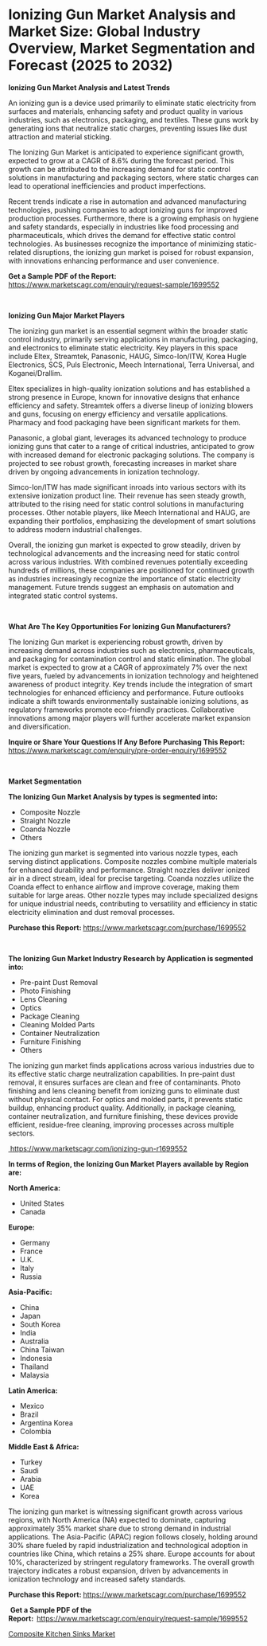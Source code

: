 <p><h1>Ionizing Gun Market Analysis and Market Size: Global Industry Overview, Market Segmentation and Forecast (2025 to 2032)</h1></p><p><strong>Ionizing Gun Market Analysis and Latest Trends</strong></p>
<p><p>An ionizing gun is a device used primarily to eliminate static electricity from surfaces and materials, enhancing safety and product quality in various industries, such as electronics, packaging, and textiles. These guns work by generating ions that neutralize static charges, preventing issues like dust attraction and material sticking.</p><p>The Ionizing Gun Market is anticipated to experience significant growth, expected to grow at a CAGR of 8.6% during the forecast period. This growth can be attributed to the increasing demand for static control solutions in manufacturing and packaging sectors, where static charges can lead to operational inefficiencies and product imperfections. </p><p>Recent trends indicate a rise in automation and advanced manufacturing technologies, pushing companies to adopt ionizing guns for improved production processes. Furthermore, there is a growing emphasis on hygiene and safety standards, especially in industries like food processing and pharmaceuticals, which drives the demand for effective static control technologies. As businesses recognize the importance of minimizing static-related disruptions, the ionizing gun market is poised for robust expansion, with innovations enhancing performance and user convenience.</p></p>
<p><strong>Get a Sample PDF of the Report:&nbsp;</strong> <a href="https://www.marketscagr.com/enquiry/request-sample/1699552?utm_campaign=3368&utm_medium=2&utm_source=Github&utm_content=ia&utm_term=27032025&utm_id=ionizing-gun">https://www.marketscagr.com/enquiry/request-sample/1699552</a></p>
<p>&nbsp;</p>
<p><strong>Ionizing Gun Major Market Players</strong></p>
<p><p>The ionizing gun market is an essential segment within the broader static control industry, primarily serving applications in manufacturing, packaging, and electronics to eliminate static electricity. Key players in this space include Eltex, Streamtek, Panasonic, HAUG, Simco-Ion/ITW, Korea Hugle Electronics, SCS, Puls Electronic, Meech International, Terra Universal, and Koganei/Drallim.</p><p>Eltex specializes in high-quality ionization solutions and has established a strong presence in Europe, known for innovative designs that enhance efficiency and safety. Streamtek offers a diverse lineup of ionizing blowers and guns, focusing on energy efficiency and versatile applications. Pharmacy and food packaging have been significant markets for them.</p><p>Panasonic, a global giant, leverages its advanced technology to produce ionizing guns that cater to a range of critical industries, anticipated to grow with increased demand for electronic packaging solutions. The company is projected to see robust growth, forecasting increases in market share driven by ongoing advancements in ionization technology.</p><p>Simco-Ion/ITW has made significant inroads into various sectors with its extensive ionization product line. Their revenue has seen steady growth, attributed to the rising need for static control solutions in manufacturing processes. Other notable players, like Meech International and HAUG, are expanding their portfolios, emphasizing the development of smart solutions to address modern industrial challenges.</p><p>Overall, the ionizing gun market is expected to grow steadily, driven by technological advancements and the increasing need for static control across various industries. With combined revenues potentially exceeding hundreds of millions, these companies are positioned for continued growth as industries increasingly recognize the importance of static electricity management. Future trends suggest an emphasis on automation and integrated static control systems.</p></p>
<p>&nbsp;</p>
<p><strong>What Are The Key Opportunities For Ionizing Gun Manufacturers?</strong></p>
<p><p>The Ionizing Gun market is experiencing robust growth, driven by increasing demand across industries such as electronics, pharmaceuticals, and packaging for contamination control and static elimination. The global market is expected to grow at a CAGR of approximately 7% over the next five years, fueled by advancements in ionization technology and heightened awareness of product integrity. Key trends include the integration of smart technologies for enhanced efficiency and performance. Future outlooks indicate a shift towards environmentally sustainable ionizing solutions, as regulatory frameworks promote eco-friendly practices. Collaborative innovations among major players will further accelerate market expansion and diversification.</p></p>
<p><strong>Inquire or Share Your Questions If Any Before Purchasing This Report:</strong> <a href="https://www.marketscagr.com/enquiry/pre-order-enquiry/1699552?utm_campaign=3368&utm_medium=2&utm_source=Github&utm_content=ia&utm_term=27032025&utm_id=ionizing-gun">https://www.marketscagr.com/enquiry/pre-order-enquiry/1699552</a></p>
<p>&nbsp;</p>
<p><strong>Market Segmentation</strong></p>
<p><strong>The Ionizing Gun Market Analysis by types is segmented into:</strong></p>
<p><ul><li>Composite Nozzle</li><li>Straight Nozzle</li><li>Coanda Nozzle</li><li>Others</li></ul></p>
<p><p>The ionizing gun market is segmented into various nozzle types, each serving distinct applications. Composite nozzles combine multiple materials for enhanced durability and performance. Straight nozzles deliver ionized air in a direct stream, ideal for precise targeting. Coanda nozzles utilize the Coanda effect to enhance airflow and improve coverage, making them suitable for large areas. Other nozzle types may include specialized designs for unique industrial needs, contributing to versatility and efficiency in static electricity elimination and dust removal processes.</p></p>
<p><strong>Purchase this Report:&nbsp;</strong><a href="https://www.marketscagr.com/purchase/1699552?utm_campaign=3368&utm_medium=2&utm_source=Github&utm_content=ia&utm_term=27032025&utm_id=ionizing-gun">https://www.marketscagr.com/purchase/1699552</a></p>
<p>&nbsp;</p>
<p><strong>The Ionizing Gun Market Industry Research by Application is segmented into:</strong></p>
<p><ul><li>Pre-paint Dust Removal</li><li>Photo Finishing</li><li>Lens Cleaning</li><li>Optics</li><li>Package Cleaning</li><li>Cleaning Molded Parts</li><li>Container Neutralization</li><li>Furniture Finishing</li><li>Others</li></ul></p>
<p><p>The ionizing gun market finds applications across various industries due to its effective static charge neutralization capabilities. In pre-paint dust removal, it ensures surfaces are clean and free of contaminants. Photo finishing and lens cleaning benefit from ionizing guns to eliminate dust without physical contact. For optics and molded parts, it prevents static buildup, enhancing product quality. Additionally, in package cleaning, container neutralization, and furniture finishing, these devices provide efficient, residue-free cleaning, improving processes across multiple sectors.</p></p>
<p><a href="https://www.marketscagr.com/ionizing-gun-r1699552?utm_campaign=3368&utm_medium=2&utm_source=Github&utm_content=ia&utm_term=27032025&utm_id=ionizing-gun">&nbsp;https://www.marketscagr.com/ionizing-gun-r1699552</a></p>
<p><strong>In terms of Region, the Ionizing Gun Market Players available by Region are:</strong></p>
<p>
    <p> <strong> North America: </strong>
        <ul>
            <li>United States</li>
            <li>Canada</li>
        </ul>
        </p> 
    <p> <strong> Europe: </strong>
        <ul>
            <li>Germany</li>
            <li>France</li>
            <li>U.K.</li>
            <li>Italy</li>
            <li>Russia</li>
        </ul>
        </p> 
    <p> <strong> Asia-Pacific: </strong>
        <ul>
            <li>China</li>
            <li>Japan</li>
            <li>South Korea</li>
            <li>India</li>
            <li>Australia</li>
            <li>China Taiwan</li>
            <li>Indonesia</li>
            <li>Thailand</li>
            <li>Malaysia</li>
        </ul>
        </p> 
    <p> <strong> Latin America: </strong>
        <ul>
            <li>Mexico</li>
            <li>Brazil</li>
            <li>Argentina Korea</li>
            <li>Colombia</li>
        </ul>
        </p> 
    <p> <strong> Middle East & Africa: </strong>
        <ul>
            <li>Turkey</li>
            <li>Saudi</li>
            <li>Arabia</li>
            <li>UAE</li>
            <li>Korea</li>
        </ul>
    </p>
    </p>
<p><p>The ionizing gun market is witnessing significant growth across various regions, with North America (NA) expected to dominate, capturing approximately 35% market share due to strong demand in industrial applications. The Asia-Pacific (APAC) region follows closely, holding around 30% share fueled by rapid industrialization and technological adoption in countries like China, which retains a 25% share. Europe accounts for about 10%, characterized by stringent regulatory frameworks. The overall growth trajectory indicates a robust expansion, driven by advancements in ionization technology and increased safety standards.</p></p>
<p><strong>Purchase this Report: </strong><a href="https://www.marketscagr.com/purchase/1699552?utm_campaign=3368&utm_medium=2&utm_source=Github&utm_content=ia&utm_term=27032025&utm_id=ionizing-gun">https://www.marketscagr.com/purchase/1699552</a></p>
<p>&nbsp;<strong>Get a Sample PDF of the Report:&nbsp;&nbsp;</strong><a href="https://www.marketscagr.com/enquiry/request-sample/1699552?utm_campaign=3368&utm_medium=2&utm_source=Github&utm_content=ia&utm_term=27032025&utm_id=ionizing-gun">https://www.marketscagr.com/enquiry/request-sample/1699552</a></p>
<p><strong></strong></p>
<p><p><a href="https://github.com/JubayerMia832/Market-Research-Report-List-2/blob/main/composite-kitchen-sinks-market.md?utm_campaign=3368&utm_medium=2&utm_source=Github&utm_content=ia&utm_term=27032025&utm_id=ionizing-gun">Composite Kitchen Sinks Market</a></p></p>